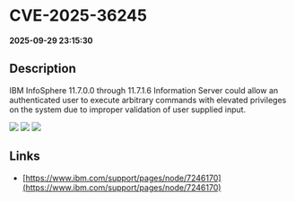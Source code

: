 # CVE-2025-36245

**2025-09-29 23:15:30**

## Description
IBM InfoSphere 11.7.0.0 through 11.7.1.6 Information Server could allow an authenticated user to execute arbitrary commands with elevated privileges on the system due to improper validation of user supplied input.

![](https://img.shields.io/static/v1?label=Score&message=8.8&color=red)
![](https://img.shields.io/static/v1?label=Severity&message=HIGH&color=red)
![](https://img.shields.io/static/v1?label=CWE&message=RCE&color=green)

## Links
- [https://www.ibm.com/support/pages/node/7246170](https://www.ibm.com/support/pages/node/7246170)
